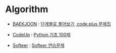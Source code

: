 # Algorithm

- [BAEKJOON](https://github.com/jjieunaa/Algorithm/tree/main/BEAKJOON)
: [단계별로 풀어보기](https://www.acmicpc.net/step)
 ,[code.plus 문제집](https://www.acmicpc.net/workbook/codeplus)

- [CodeUp](https://github.com/jjieunaa/Algorithm/tree/main/CodeUp)
: [Python 기초 100제](https://codeup.kr/problemsetsol.php)

- [Softeer](https://github.com/jjieunaa/Algorithm/tree/main/Softeer)
: [Softeer 연습문제](https://softeer.ai/practice/index.do)
